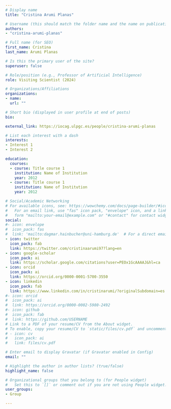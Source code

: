 ```yaml
---
# Display name
title: "Cristina Arumi Planas"

# Username (this should match the folder name and the name on publications)
authors:
- "cristina-arumi-planas"

# Full name (for SEO)
first_name: Cristina
last_name: Arumi Planas

# Is this the primary user of the site?
superuser: false

# Role/position (e.g., Professor of Artificial Intelligence)
role: Visiting Scientist (2024)

# Organizations/Affiliations
organizations:
- name: 
  url: ""

# Short bio (displayed in user profile at end of posts)
bio: 

external_link: https://iocag.ulpgc.es/people/cristina-arumi-planas

# List each interest with a dash
interests:
- Interest 1
- Interest 2

education:
  courses:
  - course: Title course 1
    institution: Name of Institution
    year: 2012
  - course: Title course 1
    institution: Name of Institution
    year: 2012

# Social/Academic Networking
# For available icons, see: https://wowchemy.com/docs/page-builder/#icons
#   For an email link, use "fas" icon pack, "envelope" icon, and a link in the
#   form "mailto:your-email@example.com" or "#contact" for contact widget.
social:
#- icon: envelope
#  icon_pack: fas
#  link: 'mailto:dagmar.hainbucher@uni-hamburg.de'  # For a direct email link, use "mailto:test@example.org".
- icon: twitter
  icon_pack: fab
  link: https://twitter.com/cristinaarumi97?lang=en
- icon: google-scholar
  icon_pack: ai
  link: https://scholar.google.com/citations?user=PEOx1GcAAAAJ&hl=ca
- icon: orcid
  icon_pack: ai
  link: https://orcid.org/0000-0001-5700-3550
- icon: linkedin
  icon_pack: fab
  link: https://www.linkedin.com/in/cristinarumi/?originalSubdomain=es
#- icon: orcid
#  icon_pack: ai
#  link: https://orcid.org/0000-0002-5980-2492
#- icon: github
#  icon_pack: fab
#  link: https://github.com/USERNAME
# Link to a PDF of your resume/CV from the About widget.
# To enable, copy your resume/CV to `static/files/cv.pdf` and uncomment the lines below.
# - icon: cv
#   icon_pack: ai
#   link: files/cv.pdf

# Enter email to display Gravatar (if Gravatar enabled in Config)
email: ""

# Highlight the author in author lists? (true/false)
highlight_name: false

# Organizational groups that you belong to (for People widget)
#   Set this to `[]` or comment out if you are not using People widget.
user_groups:
- Group

---
```

